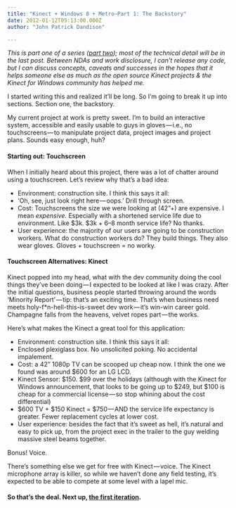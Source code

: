 ```yaml
---
title: "Kinect + Windows 8 + Metro–Part 1: The Backstory"
date: 2012-01-12T05:13:00.000Z
author: "John Patrick Dandison"

---
```


_This is part one of a series (_[_part two_](http://jpd.ms/post/2012/01/12/Kinect-Windows-8-Metro–Part-2-The-First-Iteration.aspx)_); most of the technical detail will be in the last post. Between NDAs and work disclosure, I can’t release any code, but I can discuss concepts, caveats and successes in the hopes that it helps someone else as much as the open source Kinect projects &amp; the Kinect for Windows community has helped me._

I started writing this and realized it’ll be long. So I’m going to break it up into sections. Section one, the backstory.

My current project at work is pretty sweet. I’m to build an interactive system, accessible and easily usable to guys in gloves — i.e., no touchscreens — to manipulate project data, project images and project plans. Sounds easy enough, huh?

#### Starting out: Touchscreen

When I initially heard about this project, there was a lot of chatter around using a touchscreen. Let’s review why that’s a bad idea:

*   Environment: construction site. I think this says it all:
*   ‘Oh, see, just look right here — oops.’ Drill through screen.
*   Cost: Touchscreens the size we were looking at (42”+) are expensive. I mean _expensive._ Especially with a shortened service life due to environment. Like $3k. $3k + 6–8 month service life? No thanks.
*   User experience: the majority of our users are going to be construction workers. What do construction workers do? They build things. They also wear gloves. Gloves + touchscreen = no worky.

#### Touchscreen Alternatives: Kinect

Kinect popped into my head, what with the dev community doing the cool things they’ve been doing — I expected to be looked at like I was crazy. After the initial questions, business people started throwing around the words ‘Minority Report’ — tip: that’s an exciting time. That’s when business need meets holy-f*n-hell-this-is-sweet dev work — it’s win-win career gold. Champagne falls from the heavens, velvet ropes part — the works.

Here’s what makes the Kinect a great tool for this application:

*   Environment: construction site. I think this says it all:
*   Enclosed plexiglass box. No unsolicited poking. No accidental impalement.
*   Cost: a 42” 1080p TV can be scooped up cheap now. I think the one we found was around $600 for an LG LCD.
*   Kinect Sensor: $150. $99 over the holidays (although with the Kinect for Windows announcement, that looks to be going up to $249, but $100 is cheap for a commercial license — so stop whining about the cost differential)
*   $600 TV + $150 Kinect = $750 — AND the service life expectancy is greater. Fewer replacement cycles at lower cost.
*   User experience: besides the fact that it’s sweet as hell, it’s natural and easy to pick up, from the project exec in the trailer to the guy welding massive steel beams together.

Bonus! Voice.

There’s something else we get for free with Kinect — voice. The Kinect microphone array is killer, so while we haven’t done any field testing, it’s expected to be able to compete at some level with a lapel mic.

#### So that’s the deal. Next up, [the first iteration](http://jpd.ms/post/2012/01/12/Kinect-Windows-8-Metro–Part-2-The-First-Iteration.aspx).
